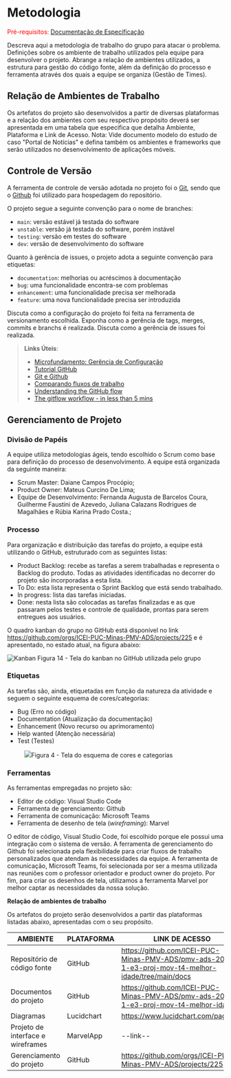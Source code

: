 
# Metodologia

<span style="color:red">Pré-requisitos: <a href="2-Especificação do Projeto.md"> Documentação de Especificação</a></span>

Descreva aqui a metodologia de trabalho do grupo para atacar o problema. Definições sobre os ambiente de trabalho utilizados pela  equipe para desenvolver o projeto. Abrange a relação de ambientes utilizados, a estrutura para gestão do código fonte, além da definição do processo e ferramenta através dos quais a equipe se organiza (Gestão de Times).

## Relação de Ambientes de Trabalho

Os artefatos do projeto são desenvolvidos a partir de diversas plataformas e a relação dos ambientes com seu respectivo propósito deverá ser apresentada em uma tabela que especifica que detalha Ambiente, Plataforma e Link de Acesso. 
Nota: Vide documento modelo do estudo de caso "Portal de Notícias" e defina também os ambientes e frameworks que serão utilizados no desenvolvimento de aplicações móveis.

## Controle de Versão

A ferramenta de controle de versão adotada no projeto foi o
[Git](https://git-scm.com/), sendo que o [Github](https://github.com)
foi utilizado para hospedagem do repositório.

O projeto segue a seguinte convenção para o nome de branches:

- `main`: versão estável já testada do software
- `unstable`: versão já testada do software, porém instável
- `testing`: versão em testes do software
- `dev`: versão de desenvolvimento do software

Quanto à gerência de issues, o projeto adota a seguinte convenção para
etiquetas:

- `documentation`: melhorias ou acréscimos à documentação
- `bug`: uma funcionalidade encontra-se com problemas
- `enhancement`: uma funcionalidade precisa ser melhorada
- `feature`: uma nova funcionalidade precisa ser introduzida

Discuta como a configuração do projeto foi feita na ferramenta de versionamento escolhida. Exponha como a gerência de tags, merges, commits e branchs é realizada. Discuta como a gerência de issues foi realizada.

> **Links Úteis**:
> - [Microfundamento: Gerência de Configuração](https://pucminas.instructure.com/courses/87878/)
> - [Tutorial GitHub](https://guides.github.com/activities/hello-world/)
> - [Git e Github](https://www.youtube.com/playlist?list=PLHz_AreHm4dm7ZULPAmadvNhH6vk9oNZA)
>  - [Comparando fluxos de trabalho](https://www.atlassian.com/br/git/tutorials/comparing-workflows)
> - [Understanding the GitHub flow](https://guides.github.com/introduction/flow/)
> - [The gitflow workflow - in less than 5 mins](https://www.youtube.com/watch?v=1SXpE08hvGs)

## Gerenciamento de Projeto

### Divisão de Papéis

A equipe utiliza metodologias ágeis, tendo escolhido o Scrum como base para definição do processo de desenvolvimento. A equipe está organizada da seguinte maneira:
- Scrum Master: Daiane Campos Procópio;
- Product Owner: Mateus Curcino De Lima;
- Equipe de Desenvolvimento: Fernanda Augusta de Barcelos Coura, Guilherme Faustini de Azevedo, Juliana Calazans Rodrigues de Magalhães e Rúbia Karina Prado Costa.;

### Processo

Para organização e distribuição das tarefas do projeto, a equipe está utilizando o GitHub, estruturado com as seguintes listas: 

<ul>
  <li>Product Backlog: recebe as tarefas a serem trabalhadas e representa o Backlog do produto. Todas as atividades identificadas no decorrer do projeto são incorporadas a esta lista.</li>
  <li>To Do: esta lista representa o Sprint Backlog que está sendo trabalhado.</li>
  <li>In progress: lista das tarefas iniciadas.</li>
  <li>Done: nesta lista são colocadas as tarefas finalizadas e as que passaram pelos testes e controle de qualidade, prontas para serem entregues aos usuários.</li>
 </ul>

O quadro kanban do grupo no GitHub está disponível no link https://github.com/orgs/ICEI-PUC-Minas-PMV-ADS/projects/225 e é apresentado, no estado atual, na figura abaixo:

![Kanban](https://user-images.githubusercontent.com/100447878/223799311-1c1e2aa4-ddd1-48f9-ad20-3a1241ad3d5b.png)
Figura 14 - Tela do kanban no GitHub utilizada pelo grupo</figcaption>


<h3>Etiquetas</h3>
<p>As tarefas são, ainda, etiquetadas em função da natureza da atividade e seguem o seguinte esquema de cores/categorias:</p>

<ul>
  <li>Bug (Erro no código)</li>
  <li>Documentation (Atualização da documentação)</li>
  <li>Enhancement (Novo recurso ou aprimoramento)</li>
  <li>Help wanted (Atenção necessária)</li>
  <li>Test (Testes)</li>
</ul>

<figure> 
  <img src="https://user-images.githubusercontent.com/100447878/189422827-c05db656-719e-41bc-9107-c8d110bab108.png"
    <figcaption>Figura 4 - Tela do esquema de cores e categorias</figcaption>
</figure>   

### Ferramentas

As ferramentas empregadas no projeto são:

- Editor de código: Visual Studio Code
- Ferramenta de gerenciamento: Github
- Ferramenta de comunicação: Microsoft Teams
- Ferramenta de desenho de tela (_wireframing_): Marvel

O editor de código, Visual Studio Code, foi escolhido porque ele possui uma integração com o sistema de versão. A ferramenta de gerenciamento do Github foi selecionada pela flexibilidade para criar fluxos de trabalho personalizados que atendam às necessidades da equipe. A ferramenta de comunicação, Microsoft Teams, foi selecionada por ser a mesma utilizada nas reuniões com o professor orientador e product owner do projeto. Por fim, para criar os desenhos de tela, utilizamos a ferramenta Marvel por melhor captar as necessidades da nossa solução.

<b>Relação de ambientes de trabalho</b>
<p>Os artefatos do projeto serão desenvolvidos a partir das plataformas listadas abaixo, apresentadas com o seu propósito.<p/>

| AMBIENTE | PLATAFORMA |LINK DE ACESSO                 |
|--------------------|--------------------------------------------------------------------------------|----------------------------------------|
|Repositório de código fonte | GitHub | https://github.com/ICEI-PUC-Minas-PMV-ADS/pmv-ads-2023-1-e3-proj-mov-t4-melhor-idade/tree/main/docs |
|Documentos do projeto  | GitHub | https://github.com/ICEI-PUC-Minas-PMV-ADS/pmv-ads-2023-1-e3-proj-mov-t4-melhor-idade |
|Diagramas | Lucidchart | https://www.lucidchart.com/pages/pt |
|Projeto de interface e wireframes | MarvelApp | --link-- |
|Gerenciamento do projeto  | GitHub | https://github.com/orgs/ICEI-PUC-Minas-PMV-ADS/projects/225 |

